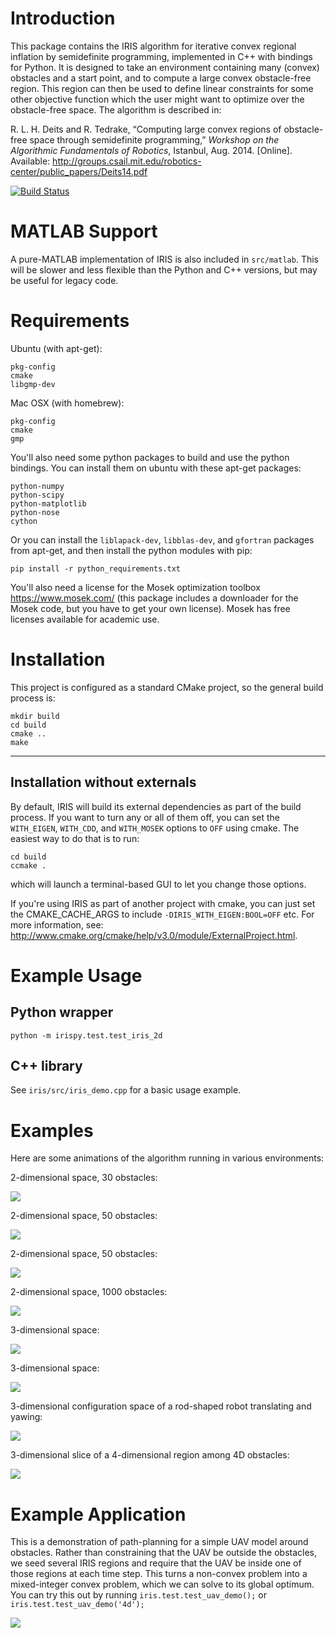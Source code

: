 Introduction
============

This package contains the IRIS algorithm for iterative convex regional inflation by semidefinite programming, implemented in C++ with bindings for Python. It is designed to take an environment containing many (convex) obstacles and a start point, and to compute a large convex obstacle-free region. This region can then be used to define linear constraints for some other objective function which the user might want to optimize over the obstacle-free space. The algorithm is described in:

R.&nbsp;L.&nbsp;H. Deits and R.&nbsp;Tedrake, &ldquo;Computing large convex regions of
  obstacle-free space through semidefinite programming,&rdquo; <em>Workshop on the Algorithmic Fundamentals of Robotics</em>, Istanbul, Aug. 2014.
  [Online]. Available:
  <a href='http://groups.csail.mit.edu/robotics-center/public_papers/Deits14.pdf'>http://groups.csail.mit.edu/robotics-center/public_papers/Deits14.pdf</a>

[![Build Status](https://travis-ci.org/rdeits/iris-distro.svg)](https://travis-ci.org/rdeits/iris-distro)

MATLAB Support
==============

A pure-MATLAB implementation of IRIS is also included in `src/matlab`. This will be slower and less flexible than the Python and C++ versions, but may be useful for legacy code.

Requirements
============

Ubuntu (with apt-get):

	pkg-config
	cmake
	libgmp-dev

Mac OSX (with homebrew):

	pkg-config
	cmake
	gmp

You'll also need some python packages to build and use the python bindings. You can install them on ubuntu with these apt-get packages:

    python-numpy
    python-scipy
    python-matplotlib
    python-nose
    cython

Or you can install the `liblapack-dev`, `libblas-dev`, and `gfortran` packages from apt-get, and then install the python modules with pip:

	pip install -r python_requirements.txt

You'll also need a license for the Mosek optimization toolbox <https://www.mosek.com/> (this package includes a downloader for the Mosek code, but you have to get your own license). Mosek has free licenses available for academic use.

Installation
============

This project is configured as a standard CMake project, so the general build process is:

	mkdir build
	cd build
	cmake ..
	make

------------------------------
Installation without externals
------------------------------
By default, IRIS will build its external dependencies as part of the build process. If you want to turn any or all of them off, you can set the `WITH_EIGEN`, `WITH_CDD`, and `WITH_MOSEK` options to `OFF` using cmake. The easiest way to do that is to run:

    cd build
    ccmake .

which will launch a terminal-based GUI to let you change those options. 

If you're using IRIS as part of another project with cmake, you can just set the CMAKE_CACHE_ARGS to include `-DIRIS_WITH_EIGEN:BOOL=OFF` etc. For more information, see: <http://www.cmake.org/cmake/help/v3.0/module/ExternalProject.html>.

Example Usage
=============

Python wrapper
--------------

	python -m irispy.test.test_iris_2d

C++ library
-----------

See `iris/src/iris_demo.cpp` for a basic usage example.

Examples
========

Here are some animations of the algorithm running in various
environments:

2-dimensional space, 30 obstacles:

![](https://rdeits.github.io/iris-distro/examples/poly_2d_N30/animation.gif)

2-dimensional space, 50 obstacles:

![](https://rdeits.github.io/iris-distro/examples/poly_2d_N50/animation.gif)

2-dimensional space, 50 obstacles:

![](https://rdeits.github.io/iris-distro/examples/poly_2d_N50_2/animation.gif)

2-dimensional space, 1000 obstacles:

![](https://rdeits.github.io/iris-distro/examples/poly_2d_N1000/animation.gif)

3-dimensional space:

![](https://rdeits.github.io/iris-distro/examples/poly_3d/animation.gif)

3-dimensional space:

![](https://rdeits.github.io/iris-distro/examples/poly_3d_2/animation.gif)

3-dimensional configuration space of a rod-shaped robot translating and yawing:

![](https://rdeits.github.io/iris-distro/examples/c_space_3d/animation.gif)

3-dimensional slice of a 4-dimensional region among 4D obstacles:

![](https://rdeits.github.io/iris-distro/examples/poly_4d/animation.gif)

Example Application
===================
This is a demonstration of path-planning for a simple UAV model around obstacles. Rather than constraining that the UAV be outside the obstacles, we seed several IRIS regions and require that the UAV be inside one of those regions at each time step. This turns a non-convex problem into a mixed-integer convex problem, which we can solve to its global optimum. You can try this out by running `iris.test.test_uav_demo();` or `iris.test.test_uav_demo('4d');`

![](http://rdeits.github.io/iris-distro/examples/uav/demo_uav.png)

